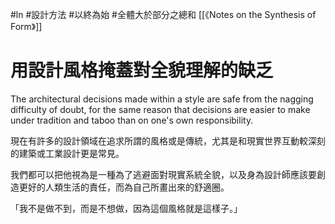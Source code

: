 #ln #設計方法 #以終為始 #全體大於部分之總和 
[[《Notes on the Synthesis of Form》]]

# 用設計風格掩蓋對全貌理解的缺乏
The architectural decisions made within a style are safe from the nagging difficulty of doubt, for the same reason that decisions are easier to make under tradition and taboo than on one's own responsibility.

現在有許多的設計領域在追求所謂的風格或是傳統，尤其是和現實世界互動較深刻的建築或工業設計更是常見。

我們都可以把他視為是一種為了逃避面對現實系統全貌，以及身為設計師應該要創造更好的人類生活的責任，而為自己所畫出來的舒適圈。

「我不是做不到，而是不想做，因為這個風格就是這樣子。」